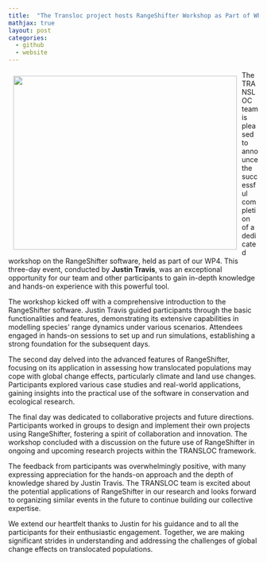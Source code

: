 ```yaml
---
title:  "The Transloc project hosts RangeShifter Workshop as Part of WP4 !"
mathjax: true
layout: post
categories: 
  - github
  - website
---
```


<img align="left" width="450" height="350" style="margin: 10px" src="https://raw.githubusercontent.com/ConservationTranslocation/images/main/transloc/transloc/rangeshifter1.jpeg">   

The TRANSLOC team is pleased to announce the successful completion of a dedicated workshop on the RangeShifter software, held as part of our WP4. This three-day event,  conducted by **Justin Travis**, was an exceptional opportunity for our team and other participants to gain in-depth knowledge and hands-on experience with this powerful tool.

The workshop kicked off with a comprehensive introduction to the RangeShifter software. Justin Travis guided participants through the basic functionalities and features, demonstrating its extensive capabilities in modelling species' range dynamics under various scenarios. Attendees engaged in hands-on sessions to set up and run simulations, establishing a strong foundation for the subsequent days.

The second day delved into the advanced features of RangeShifter, focusing on its application in assessing how translocated populations may cope with global change effects, particularly climate and land use changes. Participants explored various case studies and real-world applications, gaining insights into the practical use of the software in conservation and ecological research.

The final day was dedicated to collaborative projects and future directions. Participants worked in groups to design and implement their own projects using RangeShifter, fostering a spirit of collaboration and innovation. The workshop concluded with a discussion on the future use of RangeShifter in ongoing and upcoming research projects within the TRANSLOC framework.

The feedback from participants was overwhelmingly positive, with many expressing appreciation for the hands-on approach and the depth of knowledge shared by Justin Travis. The TRANSLOC team is excited about the potential applications of RangeShifter in our research and looks forward to organizing similar events in the future to continue building our collective expertise.

We extend our heartfelt thanks to Justin for his guidance and to all the participants for their enthusiastic engagement. Together, we are making significant strides in understanding and addressing the challenges of global change effects on translocated populations.
